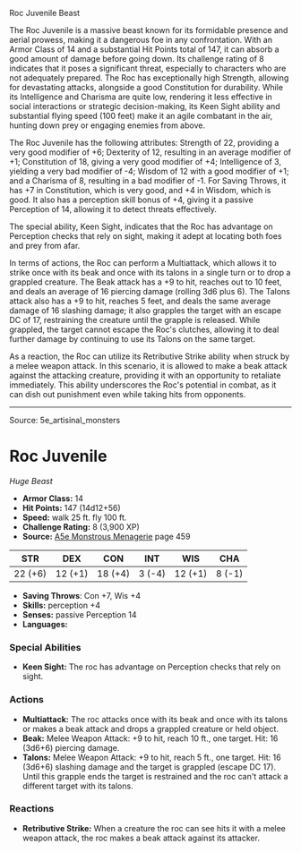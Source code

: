 <MonsterName/>Roc Juvenile</MonsterName>
<CreatureType/>Beast</CreatureType>

<summary>The Roc Juvenile is a massive beast known for its formidable presence and aerial prowess, making it a dangerous foe in any confrontation. With an Armor Class of 14 and a substantial Hit Points total of 147, it can absorb a good amount of damage before going down. Its challenge rating of 8 indicates that it poses a significant threat, especially to characters who are not adequately prepared. The Roc has exceptionally high Strength, allowing for devastating attacks, alongside a good Constitution for durability. While its Intelligence and Charisma are quite low, rendering it less effective in social interactions or strategic decision-making, its Keen Sight ability and substantial flying speed (100 feet) make it an agile combatant in the air, hunting down prey or engaging enemies from above.</summary>

<detail>

The Roc Juvenile has the following attributes: Strength of 22, providing a very good modifier of +6; Dexterity of 12, resulting in an average modifier of +1; Constitution of 18, giving a very good modifier of +4; Intelligence of 3, yielding a very bad modifier of -4; Wisdom of 12 with a good modifier of +1; and a Charisma of 8, resulting in a bad modifier of -1. For Saving Throws, it has +7 in Constitution, which is very good, and +4 in Wisdom, which is good. It also has a perception skill bonus of +4, giving it a passive Perception of 14, allowing it to detect threats effectively.

The special ability, Keen Sight, indicates that the Roc has advantage on Perception checks that rely on sight, making it adept at locating both foes and prey from afar. 

In terms of actions, the Roc can perform a Multiattack, which allows it to strike once with its beak and once with its talons in a single turn or to drop a grappled creature. The Beak attack has a +9 to hit, reaches out to 10 feet, and deals an average of 16 piercing damage (rolling 3d6 plus 6). The Talons attack also has a +9 to hit, reaches 5 feet, and deals the same average damage of 16 slashing damage; it also grapples the target with an escape DC of 17, restraining the creature until the grapple is released. While grappled, the target cannot escape the Roc's clutches, allowing it to deal further damage by continuing to use its Talons on the same target.

As a reaction, the Roc can utilize its Retributive Strike ability when struck by a melee weapon attack. In this scenario, it is allowed to make a beak attack against the attacking creature, providing it with an opportunity to retaliate immediately. This ability underscores the Roc's potential in combat, as it can dish out punishment even while taking hits from opponents.</detail>



---

Source: 5e_artisinal_monsters

# Roc Juvenile

*Huge* *Beast*

- **Armor Class:** 14
- **Hit Points:** 147 (14d12+56)
- **Speed:** walk 25 ft. fly 100 ft.
- **Challenge Rating:** 8 (3,900 XP)
- **Source:** [A5e Monstrous Menagerie](https://enpublishingrpg.com/products/level-up-monstrous-menagerie-a5e) page 459

| STR | DEX | CON | INT | WIS | CHA |
| --- | --- | --- | --- | --- | --- |
| 22 (+6) | 12 (+1) | 18 (+4) | 3 (-4) | 12 (+1) | 8 (-1) |

- **Saving Throws**: Con +7, Wis +4
- **Skills:** perception +4
- **Senses:** passive Perception 14
- **Languages:** 

### Special Abilities

- **Keen Sight:** The roc has advantage on Perception checks that rely on sight.

### Actions

- **Multiattack:** The roc attacks once with its beak and once with its talons  or makes a beak attack and drops a grappled creature or held object.
- **Beak:** Melee Weapon Attack: +9 to hit, reach 10 ft., one target. Hit: 16 (3d6+6) piercing damage.
- **Talons:** Melee Weapon Attack: +9 to hit, reach 5 ft., one target. Hit: 16 (3d6+6) slashing damage  and the target is grappled (escape DC 17). Until this grapple ends  the target is restrained  and the roc can't attack a different target with its talons.

### Reactions

- **Retributive Strike:** When a creature the roc can see hits it with a melee weapon attack, the roc makes a beak attack against its attacker.




